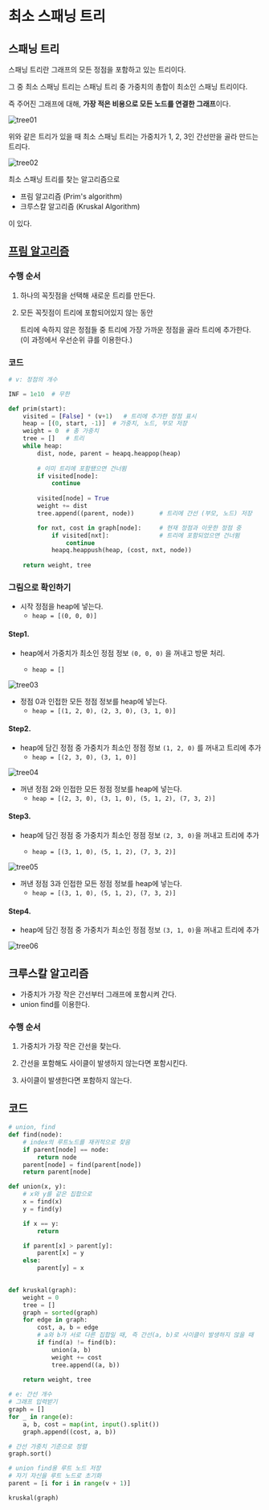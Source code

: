# 최소 스패닝 트리

## 스패닝 트리

스패닝 트리란 그래프의 모든 정점을 포함하고 있는 트리이다.

그 중 최소 스패닝 트리는 스패닝 트리 중 가중치의 총합이 최소인 스패닝 트리이다.

즉 주어진 그래프에 대해, **가장 적은 비용으로 모든 노드를 연결한 그래프**이다.

![tree01](C:\Users\seongjaee\algorithm-study\Codes\Minimum_Spanning_Tree.assets\tree01.png)

위와 같은 트리가 있을 때 최소 스패닝 트리는 가중치가 1, 2, 3인 간선만을 골라 만드는 트리다.

![tree02](C:\Users\seongjaee\algorithm-study\Codes\Minimum_Spanning_Tree.assets\tree02.png)



최소 스패닝 트리를 찾는 알고리즘으로

- 프림 알고리즘 (Prim's algorithm)
- 크루스칼 알고리즘 (Kruskal Algorithm)

이 있다.



## [프림 알고리즘](https://ko.wikipedia.org/wiki/%ED%94%84%EB%A6%BC_%EC%95%8C%EA%B3%A0%EB%A6%AC%EC%A6%98)

### 수행 순서

1. 하나의 꼭짓점을 선택해 새로운 트리를 만든다.

2. 모든 꼭짓점이 트리에 포함되어있지 않는 동안

   트리에 속하지 않은 정점들 중 트리에 가장 가까운 정점을 골라 트리에 추가한다. (이 과정에서 우선순위 큐를 이용한다.)

### 코드

```python
# v: 정점의 개수

INF = 1e10  # 무한

def prim(start):
    visited = [False] * (v+1)   # 트리에 추가한 정점 표시
    heap = [(0, start, -1)]  # 가중치, 노드, 부모 저장
    weight = 0  # 총 가중치
    tree = []   # 트리
    while heap:
        dist, node, parent = heapq.heappop(heap)
        
        # 이미 트리에 포함됐으면 건너뜀
        if visited[node]:                 
            continue
            
        visited[node] = True              
        weight += dist                    
        tree.append((parent, node))       # 트리에 간선 (부모, 노드) 저장

        for nxt, cost in graph[node]:     # 현재 정점과 이웃한 정점 중
            if visited[nxt]:              # 트리에 포함되었으면 건너뜀
                continue
            heapq.heappush(heap, (cost, nxt, node))
    
    return weight, tree
```

### 그림으로 확인하기

- 시작 정점을 heap에 넣는다.
  - `heap = [(0, 0, 0)]`

#### Step1.

- heap에서 가중치가 최소인 정점 정보 `(0, 0, 0)` 을 꺼내고 방문 처리.

  - `heap = []`

  

![tree03](C:\Users\seongjaee\algorithm-study\Codes\Minimum_Spanning_Tree.assets\tree03.png)

- 정점 0과 인접한 모든 정점 정보를 heap에 넣는다.
  - `heap = [(1, 2, 0), (2, 3, 0), (3, 1, 0)]`

#### Step2.

- heap에 담긴 정점 중 가중치가 최소인 정점 정보 `(1, 2, 0)` 를 꺼내고 트리에 추가
  - `heap = [(2, 3, 0), (3, 1, 0)]`



![tree04](C:\Users\seongjaee\algorithm-study\Codes\Minimum_Spanning_Tree.assets\tree04.png)

- 꺼낸 정점 2와 인접한 모든 정점 정보를 heap에 넣는다.
  - `heap = [(2, 3, 0), (3, 1, 0), (5, 1, 2), (7, 3, 2)]`

#### Step3.

- heap에 담긴 정점 중 가중치가 최소인 정점 정보 `(2, 3, 0)`을 꺼내고 트리에 추가

  - `heap = [(3, 1, 0), (5, 1, 2), (7, 3, 2)]`

    

![tree05](C:\Users\seongjaee\algorithm-study\Codes\Minimum_Spanning_Tree.assets\tree05.png)

- 꺼낸 정점 3과 인접한 모든 정점 정보를 heap에 넣는다.
  - `heap = [(3, 1, 0), (5, 1, 2), (7, 3, 2)]`

#### Step4.

- heap에 담긴 정점 중 가중치가 최소인 정점 정보 `(3, 1, 0)`을 꺼내고 트리에 추가

![tree06](C:\Users\seongjaee\algorithm-study\Codes\Minimum_Spanning_Tree.assets\tree06.png)



## 크루스칼 알고리즘

- 가중치가 가장 작은 간선부터 그래프에 포함시켜 간다.
- union find를 이용한다.

### 수행 순서

1. 가중치가 가장 작은 간선을 찾는다.

2. 간선을 포함해도 사이클이 발생하지 않는다면 포함시킨다.

3. 사이클이 발생한다면 포함하지 않는다.



## 코드

```python
# union, find
def find(node):
    # index의 루트노드를 재귀적으로 찾음
    if parent[node] == node: 
        return node
    parent[node] = find(parent[node])
    return parent[node]

def union(x, y):
    # x와 y를 같은 집합으로
    x = find(x)
    y = find(y)

    if x == y:
        return

    if parent[x] > parent[y]:
        parent[x] = y
    else:
        parent[y] = x
        

```

```python
def kruskal(graph):
    weight = 0
    tree = []
    graph = sorted(graph)
    for edge in graph:
        cost, a, b = edge
        # a와 b가 서로 다른 집합일 때, 즉 간선(a, b)로 사이클이 발생하지 않을 때
        if find(a) != find(b):
            union(a, b)
            weight += cost
            tree.append((a, b))
            
    return weight, tree

# e: 간선 개수
# 그래프 입력받기
graph = []
for _ in range(e):
    a, b, cost = map(int, input().split())
    graph.append((cost, a, b))

# 간선 가중치 기준으로 정렬
graph.sort()

# union find용 루트 노드 저장
# 자기 자신을 루트 노드로 초기화
parent = [i for i in range(v + 1)]

kruskal(graph)
```

